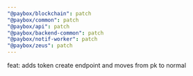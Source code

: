 ```yaml
---
"@paybox/blockchain": patch
"@paybox/common": patch
"@paybox/api": patch
"@paybox/backend-common": patch
"@paybox/notif-worker": patch
"@paybox/zeus": patch
---
```


feat: adds token create endpoint and moves from pk to normal
